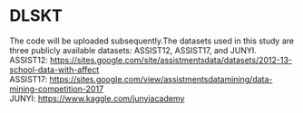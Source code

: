 # DLSKT
The code will be uploaded subsequently.The datasets used in this study are three publicly available datasets: ASSIST12, ASSIST17, and JUNYI.  
ASSIST12: https://sites.google.com/site/assistmentsdata/datasets/2012-13-school-data-with-affect  
ASSIST17: https://sites.google.com/view/assistmentsdatamining/data-mining-competition-2017  
JUNYI: https://www.kaggle.com/junyiacademy  
